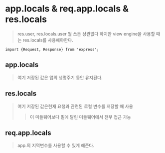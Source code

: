 # app.locals & req.app.locals & res.locals

> res.user, res.locals.user 뭘 쓰든 상관없다
> 하지만 view engine을 사용할 때는 res.locals를 사용해야한다.

```
import {Request, Response} from 'express';
```

## app.locals

> 여기 저장된 값은 앱의 생명주기 동안 유지된다.

## res.locals

> 여기 저장된 값은현재 요청과 관련된 로컬 변수를 저장할 때 사용
>
> > 이 미들웨어보다 밑에 달린 미들웨어에서 전부 접근 가능

## req.app.locals

> app.의 지역변수를 사용할 수 있게 해준다.
